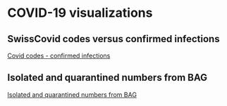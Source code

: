 # COVID-19 visualizations

## SwissCovid codes versus confirmed infections
[Covid codes - confirmed infections](https://maekke.github.io/visualize_covid_app.html)

## Isolated and quarantined numbers from BAG
[Isolated and quarantined numbers from BAG](https://maekke.github.io/visualize_isolated.html)
